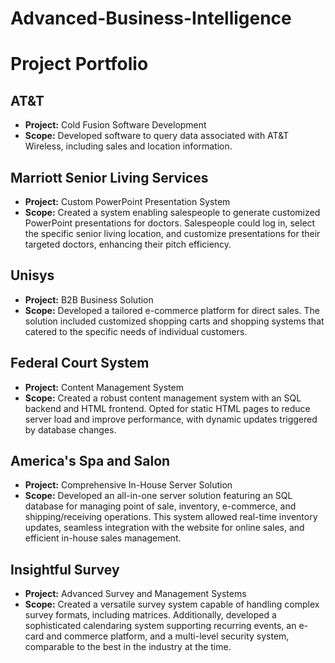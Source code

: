 # Advanced-Business-Intelligence

# Project Portfolio

## AT&T
- **Project:** Cold Fusion Software Development
- **Scope:** Developed software to query data associated with AT&T Wireless, including sales and location information.

## Marriott Senior Living Services
- **Project:** Custom PowerPoint Presentation System
- **Scope:** Created a system enabling salespeople to generate customized PowerPoint presentations for doctors. Salespeople could log in, select the specific senior living location, and customize presentations for their targeted doctors, enhancing their pitch efficiency.

## Unisys
- **Project:** B2B Business Solution
- **Scope:** Developed a tailored e-commerce platform for direct sales. The solution included customized shopping carts and shopping systems that catered to the specific needs of individual customers.

## Federal Court System
- **Project:** Content Management System
- **Scope:** Created a robust content management system with an SQL backend and HTML frontend. Opted for static HTML pages to reduce server load and improve performance, with dynamic updates triggered by database changes.

## America's Spa and Salon
- **Project:** Comprehensive In-House Server Solution
- **Scope:** Developed an all-in-one server solution featuring an SQL database for managing point of sale, inventory, e-commerce, and shipping/receiving operations. This system allowed real-time inventory updates, seamless integration with the website for online sales, and efficient in-house sales management.

## Insightful Survey
- **Project:** Advanced Survey and Management Systems
- **Scope:** Created a versatile survey system capable of handling complex survey formats, including matrices. Additionally, developed a sophisticated calendaring system supporting recurring events, an e-card and commerce platform, and a multi-level security system, comparable to the best in the industry at the time.

